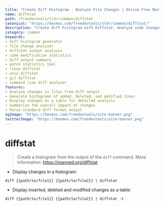 ```yaml
---
title: "Create Diff Histogram - Analyze File Changes | Online Free DevTools by Hexmos"
name: diffstat
path: /freedevtools/tldr/common/diffstat
canonical: "https://hexmos.com/freedevtools/tldr/common/diffstat/"
description: "Create diff histogram with Diffstat. Analyze code changes and file modifications from diff output with ease. Free online tool, no registration required."
category: common
keywords:
- diff histogram generator
- file change analyzer
- diffstat output analysis
- code modification statistics
- diff output summary
- patch statistics tool
- linux diffstat
- unix diffstat
- git diffstat
- command line diff analyzer
features:
- Analyze changes in files from diff output
- Generate histograms of added, deleted, and modified lines
- Display changes as a table for detailed analysis
- Summarize the overall impact of changes
- Parse standard diff format output
ogImage: "https://hexmos.com/freedevtools/site-banner.png"
twitterImage: "https://hexmos.com/freedevtools/site-banner.png"
---
```


# diffstat

> Create a histogram from the output of the `diff` command.
> More information: <https://manned.org/diffstat>.

- Display changes in a histogram:

`diff {{path/to/file1}} {{path/to/file2}} | diffstat`

- Display inserted, deleted and modified changes as a table:

`diff {{path/to/file1}} {{path/to/file2}} | diffstat -t`
